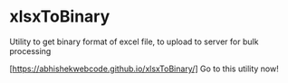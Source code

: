 # xlsxToBinary
Utility to get binary format of excel file, to upload to server for bulk processing

[https://abhishekwebcode.github.io/xlsxToBinary/] Go to this utility now!
